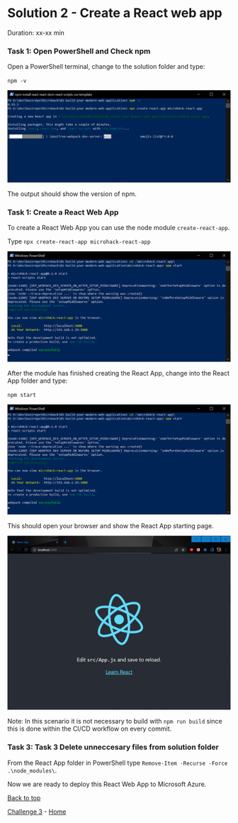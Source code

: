 # Solution 2 - Create a React web app

Duration: xx-xx min

### Task 1: Open PowerShell and Check npm

Open a PowerShell terminal, change to the solution folder and type:

`npm -v`
  
![image](./../.images/12-create-react-app.png)

The output should show the version of npm.

### Task 1: Create a React Web App

To create a React Web App you can use the node module `create-react-app`.

Type `npx create-react-app microhack-react-app`

![image](./../.images/13-create-react-app.png)

After the module has finished creating the React App, change into the React App folder and type:

`npm start`

![image](./../.images/14-create-react-app.png)

This should open your browser and show the React App starting page.

![image](./../.images/15-create-react-app.png)

Note: In this scenario it is not necessary to build with `npm run build` since this is done within the CI/CD workflow on every commit.

### Task 3: Task 3 Delete unneccesary files from solution folder

From the React App folder in PowerShell type `Remove-Item -Recurse -Force .\node_modules\`.

Now we are ready to deploy this React Web App to Microsoft Azure.

[Back to top](#solution-2---create-a-react-web-app)

[Challenge 3](../Challenges/03-Deploy-as-static-web-app.md) - [Home](./../README.md)
